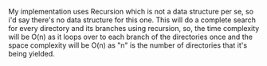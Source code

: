 My implementation uses Recursion which is not a data structure per se, so i'd say there's no data structure for this one. This will do a complete search for every directory and its branches using recursion, so, the time complexity will be O(n) as it loops over to each branch of the directories once and the space complexity will be O(n) as "n" is the number of directories that it's being yielded.

